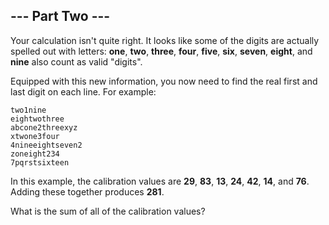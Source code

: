 ## --- Part Two ---
Your calculation isn't quite right. It looks like some of the digits are actually spelled out with letters: **one**, **two**, **three**, **four**, **five**, **six**, **seven**, **eight**, and **nine** also count as valid "digits".

Equipped with this new information, you now need to find the real first and last digit on each line. For example:

```
two1nine
eightwothree
abcone2threexyz
xtwone3four
4nineeightseven2
zoneight234
7pqrstsixteen
```

In this example, the calibration values are **29**, **83**, **13**, **24**, **42**, **14**, and **76**. Adding these together produces **281**.

What is the sum of all of the calibration values?